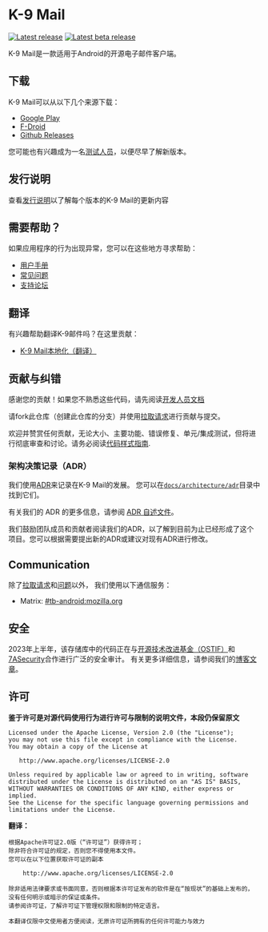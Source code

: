 # K-9 Mail

[![Latest release](https://img.shields.io/github/release/thunderbird/thunderbird-android.svg?style=flat-square)](https://github.com/thunderbird/thunderbird-android/releases/latest)
[![Latest beta release](https://img.shields.io/github/v/release/thunderbird/thunderbird-android.svg?include_prereleases&style=flat-square)](https://github.com/thunderbird/thunderbird-android/releases)

K-9 Mail是一款适用于Android的开源电子邮件客户端。

## 下载

K-9 Mail可以从以下几个来源下载：

- [Google Play](https://play.google.com/store/apps/details?id=com.fsck.k9)
- [F-Droid](https://f-droid.org/repository/browse/?fdid=com.fsck.k9)
- [Github Releases](https://github.com/thunderbird/thunderbird-android/releases)

您可能也有兴趣成为一名[测试人员](https://forum.k9mail.app/t/how-do-i-become-a-beta-tester/68)，以便尽早了解新版本。

## 发行说明

查看[发行说明](https://github.com/thunderbird/thunderbird-android/wiki/ReleaseNotes)以了解每个版本的K-9 Mail的更新内容

## 需要帮助？

如果应用程序的行为出现异常，您可以在这些地方寻求帮助：

- [用户手册](https://docs.k9mail.app/)
- [常见问题](https://forum.k9mail.app/c/faq)
- [支持论坛](https://forum.k9mail.app/)

## 翻译

有兴趣帮助翻译K-9邮件吗？在这里贡献：

- [K-9 Mail本地化（翻译）](https://hosted.weblate.org/projects/tb-android/)

## 贡献与纠错

感谢您的贡献！如果您不熟悉这些代码，请先阅读[开发人员文档](docs/DESIGN.md)

请fork此仓库（创建此仓库的分支）并使用[拉取请求](https://github.com/thunderbird/thunderbird-android/pulls)进行贡献与提交。

欢迎并赞赏任何贡献，无论大小、主要功能、错误修复、单元/集成测试，但将进行彻底审查和讨论。请务必阅读[代码样式指南](https://github.com/thunderbird/thunderbird-android/wiki/CodeStyle).

### 架构决策记录（ADR）

我们使用[ADR](https://adr.github.io/)来记录在K-9 Mail的发展。
您可以在[`docs/architecture/adr`](docs/architecture/adr)目录中找到它们。

有关我们的 ADR 的更多信息，请参阅 [ADR 自述文件](docs/architecture/adr/README.md)。

我们鼓励团队成员和贡献者阅读我们的ADR，以了解到目前为止已经形成了这个项目。您可以根据需要提出新的ADR或建议对现有ADR进行修改。
## Communication

除了[拉取请求](https://github.com/thunderbird/thunderbird-android/pulls)和[问题](https://github.com/thunderbird/thunderbird-android/issues)以外，
我们使用以下通信服务：

- Matrix: [#tb-android:mozilla.org](https://matrix.to/#/#tb-android:mozilla.org)

## 安全

2023年上半年，该存储库中的代码正在与[开源技术改进基金（OSTIF）](https://ostif.org/)和[7ASecurity](https://7asecurity.com/)合作进行广泛的安全审计。
有关更多详细信息，请参阅我们的[博客文章](https://blog.thunderbird.net/2023/07/k-9-mail-collaborates-with-ostif-and-7asecurity-security-audit/)。

## 许可

**鉴于许可是对源代码使用行为进行许可与限制的说明文件，本段仍保留原文**

    Licensed under the Apache License, Version 2.0 (the "License");
    you may not use this file except in compliance with the License.
    You may obtain a copy of the License at

       http://www.apache.org/licenses/LICENSE-2.0

    Unless required by applicable law or agreed to in writing, software
    distributed under the License is distributed on an "AS IS" BASIS,
    WITHOUT WARRANTIES OR CONDITIONS OF ANY KIND, either express or implied.
    See the License for the specific language governing permissions and
    limitations under the License.

**翻译：**

    根据Apache许可证2.0版（“许可证”）获得许可；
    除非符合许可证的规定，否则您不得使用本文件。
    您可以在以下位置获取许可证的副本

        http://www.apache.org/licenses/LICENSE-2.0

    除非适用法律要求或书面同意，否则根据本许可证发布的软件是在“按现状”的基础上发布的，
    没有任何明示或暗示的保证或条件。
    请参阅许可证，了解许可证下管理权限和限制的特定语言。

    本翻译仅限中文使用者方便阅读，无原许可证所拥有的任何许可能力与效力
